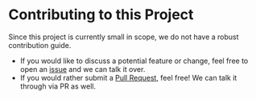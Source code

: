 # Contributing to this Project

Since this project is currently small in scope, we do not have a robust contribution guide.

- If you would like to discuss a potential feature or change, feel free to open an [issue](https://github.com/derekmurawsky/repository-template/issues/new) and we can talk it over.
- If you would rather submit a [Pull Request](https://github.com/derekmurawsky/repository-template/pulls), feel free! We can talk it through via PR as well.
